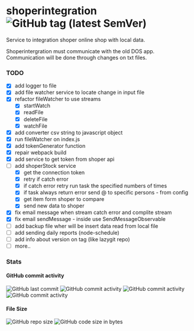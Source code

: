 # shoperintegration ![GitHub tag (latest SemVer)](https://img.shields.io/github/tag/ambus/shoperintegration.svg?style=for-the-badge)
Service to integration shoper online shop with local data.

Shoperintergration must communicate with the old DOS app. Communication will be done through changes on txt files.

### TODO
* [X] add logger to file
* [X] add file watcher service to locate change in input file
* [X] refactor fileWatcher to use streams
    - [X] startWatch
    - [X] readFile
    - [X] deleteFile
    - [X] watchFile
* [X] add converter csv string to javascript object
* [X] run fileWatcher on index.js
* [X] add tokenGenerator function
* [X] repair webpack build
* [X] add service to get token from shoper api
* [ ] add shoperStock service
    - [x] get the connection token
    - [x] retry if catch error
    - [X] if catch error retry run task the specified numbers of times
    - [X] if task always return error send @ to specific persons - from config
    - [X] get item form shoper to compare
    - [X] send new data to shoper
* [X] fix email message when stream catch error and complite stream
* [X] fix email sendMessage - inside use SendMessageObservable
* [ ] add backup file wher will be insert data read from local file
* [ ] add sending daily reports (node-schedule)
* [ ] add info about version on tag (like lazygit repo)
* [ ] more..

### Stats
#### GitHub commit activity
![GitHub last commit](https://img.shields.io/github/last-commit/ambus/shoperintegration.svg?style=for-the-badge)
![GitHub commit activity](https://img.shields.io/github/commit-activity/y/ambus/shoperintegration.svg?style=for-the-badge)
![GitHub commit activity](https://img.shields.io/github/commit-activity/m/ambus/shoperintegration.svg?style=for-the-badge)
![GitHub commit activity](https://img.shields.io/github/commit-activity/w/ambus/shoperintegration.svg?style=for-the-badge)

#### File Size
![GitHub repo size](https://img.shields.io/github/repo-size/ambus/shoperintegration.svg?style=for-the-badge)
![GitHub code size in bytes](https://img.shields.io/github/languages/code-size/ambus/shoperintegration.svg?style=for-the-badge)